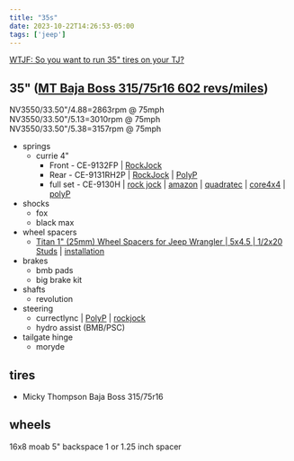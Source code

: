 ```yaml
---
title: "35s"
date: 2023-10-22T14:26:53-05:00
tags: ['jeep']
---
```

[WTJF: So you want to run 35" tires on your TJ?](https://wranglertjforum.com/threads/so-you-want-to-run-35-tires-on-your-tj.2428/)

## 35" ([MT Baja Boss 315/75r16 602 revs/miles](https://tiresize.com/tires/Mickey-Thompson/Baja-Boss-315-75R16.htm))
NV3550/33.50"/4.88=2863rpm @ 75mph  
NV3550/33.50"/5.13=3010rpm @ 75mph  
NV3550/33.50"/5.38=3157rpm @ 75mph  

- springs
  - currie 4"
    - Front - CE-9132FP | [RockJock](https://www.rockjock4x4.com/CE-9132FP)
    - Rear - CE-9131RH2P | [RockJock](https://www.rockjock4x4.com/CE-9131RH2P) | [PolyP](https://www.polyperformance.com/20873-rockjock-tjlj-4-coil-springs-frontrear)
    - full set - CE-9130H | [rock jock](https://www.rockjock4x4.com/CE-9130H) | [amazon](https://www.amazon.com/CURRIE-JEEP-SPRINGS-97-06-WRANGLER/dp/B07B42H5T8) | [quadratec](https://www.quadratec.com/products/CE-9130H.htm) | [core4x4](https://core4x4.com/product/rockjock-coil-spring-set-tj-4-in-lift-front-rear-set-of-4/) | [polyP](https://www.polyperformance.com/rockjock-4-front-rear-lift-coil-spring-set-for-tj-set-of-4)
- shocks
  - fox
  - black max
- wheel spacers
  - [Titan 1" (25mm) Wheel Spacers for Jeep Wrangler | 5x4.5 | 1/2x20 Studs](https://www.titanwheelaccessories.com/products/1-25mm-titan-wheel-spacers-for-jeep-wrangler-5x4-5-1-2x20-studs) | [installation](https://www.titanwheelaccessories.com/pages/installation)
- brakes
  - bmb pads
  - big brake kit
- shafts
  - revolution
- steering 
  - currectlync | [PolyP](https://www.polyperformance.com/rock-jock-complete-currectlync-tie-rod-and-drag-link-system) | [rockjock](https://www.rockjock4x4.com/CE-9701)
  - hydro assist (BMB/PSC)
- tailgate hinge
  - moryde

## tires
- Micky Thompson Baja Boss 315/75r16

## wheels 
16x8 moab
5" backspace
1 or 1.25 inch spacer
